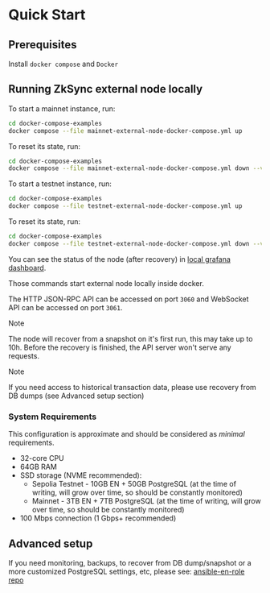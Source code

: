 # Quick Start

## Prerequisites

Install `docker compose` and `Docker`

## Running ZkSync external node locally

To start a mainnet instance, run:

```sh
cd docker-compose-examples
docker compose --file mainnet-external-node-docker-compose.yml up
```

To reset its state, run:

```sh
cd docker-compose-examples
docker compose --file mainnet-external-node-docker-compose.yml down --volumes
```

To start a testnet instance, run:

```sh
cd docker-compose-examples
docker compose --file testnet-external-node-docker-compose.yml up
```

To reset its state, run:

```sh
cd docker-compose-examples
docker compose --file testnet-external-node-docker-compose.yml down --volumes
```

You can see the status of the node (after recovery) in
[local grafana dashboard](http://localhost:3000/d/0/external-node).

Those commands start external node locally inside docker.

The HTTP JSON-RPC API can be accessed on port `3060` and WebSocket API can be accessed on port `3061`.

> [!NOTE]
>
> The node will recover from a snapshot on it's first run, this may take up to 10h. Before the recovery is finished, the
> API server won't serve any requests.

> [!NOTE]
>
> If you need access to historical transaction data, please use recovery from DB dumps (see Advanced setup section)

### System Requirements

This configuration is approximate and should be considered as *minimal* requirements.

- 32-core CPU
- 64GB RAM
- SSD storage (NVME recommended):
  - Sepolia Testnet - 10GB EN + 50GB PostgreSQL (at the time of writing, will grow over time, so should be constantly monitored)
  - Mainnet - 3TB EN + 7TB PostgreSQL (at the time of writing, will grow over time, so should be constantly monitored)
- 100 Mbps connection (1 Gbps+ recommended)

## Advanced setup

If you need monitoring, backups, to recover from DB dump/snapshot or a more customized PostgreSQL settings, etc, please see:
[ansible-en-role repo](https://github.com/matter-labs/ansible-en-role)
